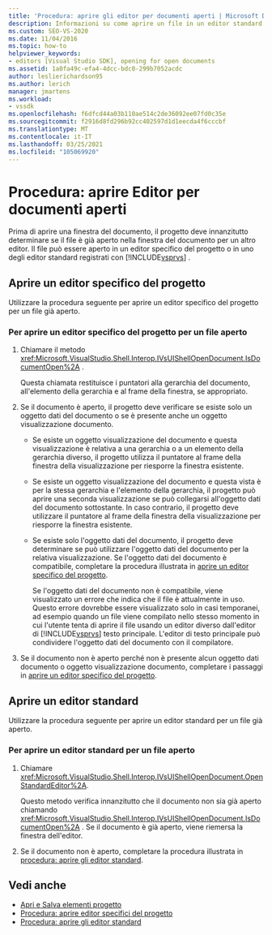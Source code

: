 ```yaml
---
title: 'Procedura: aprire gli editor per documenti aperti | Microsoft Docs'
description: Informazioni su come aprire un file in un editor standard o specifico del progetto. Quando un progetto apre una finestra del documento, deve determinare se il file è già aperto.
ms.custom: SEO-VS-2020
ms.date: 11/04/2016
ms.topic: how-to
helpviewer_keywords:
- editors [Visual Studio SDK], opening for open documents
ms.assetid: 1a0fa49c-efa4-4dcc-bdc0-299b7052acdc
author: leslierichardson95
ms.author: lerich
manager: jmartens
ms.workload:
- vssdk
ms.openlocfilehash: f6dfcd44a03b110ae514c2de36092ee07fd0c35e
ms.sourcegitcommit: f2916d8fd296b92cc402597d1d1eecda4f6cccbf
ms.translationtype: MT
ms.contentlocale: it-IT
ms.lasthandoff: 03/25/2021
ms.locfileid: "105069920"
---
```

# <a name="how-to-open-editors-for-open-documents"></a>Procedura: aprire Editor per documenti aperti
Prima di aprire una finestra del documento, il progetto deve innanzitutto determinare se il file è già aperto nella finestra del documento per un altro editor. Il file può essere aperto in un editor specifico del progetto o in uno degli editor standard registrati con [!INCLUDE[vsprvs](../code-quality/includes/vsprvs_md.md)] .

## <a name="open-a-project-specific-editor"></a>Aprire un editor specifico del progetto
 Utilizzare la procedura seguente per aprire un editor specifico del progetto per un file già aperto.

### <a name="to-open-a-project-specific-editor-for-an-open-file"></a>Per aprire un editor specifico del progetto per un file aperto

1. Chiamare il metodo <xref:Microsoft.VisualStudio.Shell.Interop.IVsUIShellOpenDocument.IsDocumentOpen%2A> .

    Questa chiamata restituisce i puntatori alla gerarchia del documento, all'elemento della gerarchia e al frame della finestra, se appropriato.

2. Se il documento è aperto, il progetto deve verificare se esiste solo un oggetto dati del documento o se è presente anche un oggetto visualizzazione documento.

   - Se esiste un oggetto visualizzazione del documento e questa visualizzazione è relativa a una gerarchia o a un elemento della gerarchia diverso, il progetto utilizza il puntatore al frame della finestra della visualizzazione per riesporre la finestra esistente.

   - Se esiste un oggetto visualizzazione del documento e questa vista è per la stessa gerarchia e l'elemento della gerarchia, il progetto può aprire una seconda visualizzazione se può collegarsi all'oggetto dati del documento sottostante. In caso contrario, il progetto deve utilizzare il puntatore al frame della finestra della visualizzazione per riesporre la finestra esistente.

   - Se esiste solo l'oggetto dati del documento, il progetto deve determinare se può utilizzare l'oggetto dati del documento per la relativa visualizzazione. Se l'oggetto dati del documento è compatibile, completare la procedura illustrata in [aprire un editor specifico del progetto](../extensibility/how-to-open-project-specific-editors.md).

     Se l'oggetto dati del documento non è compatibile, viene visualizzato un errore che indica che il file è attualmente in uso. Questo errore dovrebbe essere visualizzato solo in casi temporanei, ad esempio quando un file viene compilato nello stesso momento in cui l'utente tenta di aprire il file usando un editor diverso dall'editor di [!INCLUDE[vsprvs](../code-quality/includes/vsprvs_md.md)] testo principale. L'editor di testo principale può condividere l'oggetto dati del documento con il compilatore.

3. Se il documento non è aperto perché non è presente alcun oggetto dati documento o oggetto visualizzazione documento, completare i passaggi in [aprire un editor specifico del progetto](../extensibility/how-to-open-project-specific-editors.md).

## <a name="open-a-standard-editor"></a>Aprire un editor standard
 Utilizzare la procedura seguente per aprire un editor standard per un file già aperto.

### <a name="to-open-a-standard-editor-for-an-open-file"></a>Per aprire un editor standard per un file aperto

1. Chiamare <xref:Microsoft.VisualStudio.Shell.Interop.IVsUIShellOpenDocument.OpenStandardEditor%2A>.

     Questo metodo verifica innanzitutto che il documento non sia già aperto chiamando <xref:Microsoft.VisualStudio.Shell.Interop.IVsUIShellOpenDocument.IsDocumentOpen%2A> . Se il documento è già aperto, viene riemersa la finestra dell'editor.

2. Se il documento non è aperto, completare la procedura illustrata in [procedura: aprire gli editor standard](../extensibility/how-to-open-standard-editors.md).

## <a name="see-also"></a>Vedi anche
- [Apri e Salva elementi progetto](../extensibility/internals/opening-and-saving-project-items.md)
- [Procedura: aprire editor specifici del progetto](../extensibility/how-to-open-project-specific-editors.md)
- [Procedura: aprire gli editor standard](../extensibility/how-to-open-standard-editors.md)
